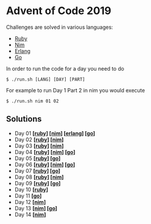 Advent of Code 2019
===================

Challenges are solved in various languages:

- [Ruby](https://www.ruby-lang.org/)
- [Nim](https://nim-lang.org/)
- [Erlang](https://www.erlang.org/)
- [Go](https://golang.org/)

In order to run the code for a day you need to do

    $ ./run.sh [LANG] [DAY] [PART]

For example to run Day 1 Part 2 in nim you would execute

    $ ./run.sh nim 01 02

Solutions
---------

- Day 01 **[[ruby](01/ruby)] [[nim](01/nim)] [[erlang](01/erlang)] [[go](01/go)]**
- Day 02 **[[ruby](02/ruby)] [[nim](02/nim)]**
- Day 03 **[[ruby](03/ruby)] [[nim](03/nim)]**
- Day 04 **[[ruby](04/ruby)] [[nim](04/nim)] [[go](04/go)]**
- Day 05 **[[ruby](05/ruby)] [[go](05/go)]**
- Day 06 **[[ruby](06/ruby)] [[nim](06/nim)] [[go](06/go)]**
- Day 07 **[[ruby](07/ruby)] [[go](07/go)]**
- Day 08 **[[ruby](08/ruby)] [[nim](08/nim)]**
- Day 09 **[[ruby](09/ruby)] [[go](09/go)]**
- Day 10 **[[ruby](10/ruby)]**
- Day 11 **[[go](11/go)]**
- Day 12 **[[nim](12/nim)]**
- Day 13 **[[nim](13/nim)] [[go](13/go)]**
- Day 14 **[[nim](14/nim)]**
